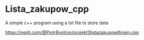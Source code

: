 # Lista_zakupow_cpp
A simple c++ program using a txt file to store data

https://replit.com/@PiotrBystron/projekt3listazakupow#main.cpp
